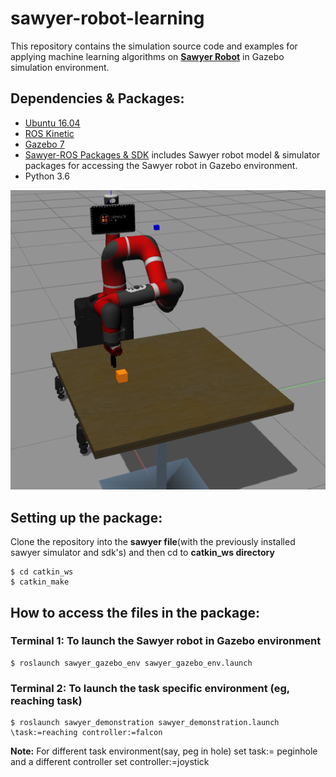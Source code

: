 # sawyer-robot-learning
This repository contains the simulation source code and examples for applying machine learning algorithms on <b><a href="https://github.com/RethinkRobotics/sawyer_simulator">Sawyer Robot</a></b> in Gazebo simulation environment.
## Dependencies & Packages:
- <a href="http://releases.ubuntu.com/16.04/">Ubuntu 16.04</a>
- <a href="http://wiki.ros.org/kinetic">ROS Kinetic</a> 
- <a href="http://gazebosim.org/">Gazebo 7</a>
- <a href="https://github.com/RethinkRobotics">Sawyer-ROS Packages & SDK</a> includes Sawyer robot model & simulator packages for      accessing the Sawyer robot in Gazebo environment.
- Python 3.6

<p align= "center">
  <img src="sawyer_gazebo_env/sawyer_env.png/">
</p>

## Setting up the package:
Clone the repository into the <b>sawyer file</b>(with the previously installed sawyer simulator and sdk's) and then cd to <b>catkin_ws directory</b>  
```
$ cd catkin_ws
$ catkin_make
```
## How to access the files in the package:
### Terminal 1: To launch the Sawyer robot in Gazebo environment
```
$ roslaunch sawyer_gazebo_env sawyer_gazebo_env.launch
```
### Terminal 2: To launch the task specific environment (eg, reaching task)
```
$ roslaunch sawyer_demonstration sawyer_demonstration.launch \task:=reaching controller:=falcon
```
<b>Note:</b> For different task environment(say, peg in hole) set task:= peginhole and a different controller set controller:=joystick
